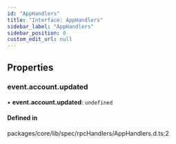 ```yaml
---
id: "AppHandlers"
title: "Interface: AppHandlers"
sidebar_label: "AppHandlers"
sidebar_position: 0
custom_edit_url: null
---
```


## Properties

### event.account.updated

• **event.account.updated**: `undefined`

#### Defined in

packages/core/lib/spec/rpcHandlers/AppHandlers.d.ts:2
